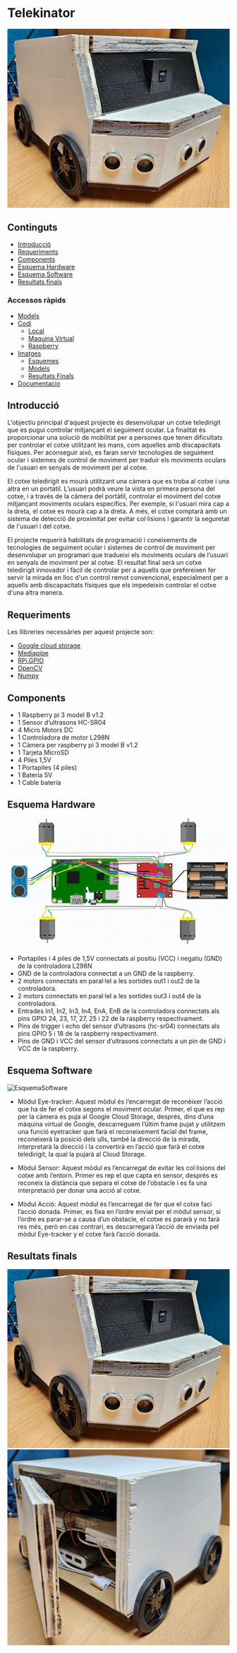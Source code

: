 # Telekinator

![Telekinator](/Imatges/ResultatsFinals/Final1.jpg)

## Continguts
- [Introducció](#introducció)
- [Requeriments](#requeriments)
- [Components](#components)
- [Esquema Hardware](#esquema-hardware)
- [Esquema Software](#esquema-software)
- [Resultats finals](#resultats-finals)
### Accessos ràpids
- [Models](/Models)
- [Codi](/codi)
  - [Local](/codi/local)
  - [Maquina Virtual](/codi/maquinaVirtual)
  - [Raspberry](/codi/raspberry)
- [Imatges](/Imatges)
  - [Esquemes](/Imatges/Esquemes)
  - [Models](Imatges/Models)
  - [Resultats Finals](/Imatges/ResultatsFinals)
- [Documentacio](/documentacio)

## Introducció
L'objectiu principal d'aquest projecte és desenvolupar un cotxe teledirigit que es pugui controlar mitjançant el seguiment ocular. La finalitat és proporcionar una solució de mobilitat per a persones que tenen dificultats per controlar el cotxe utilitzant les mans, com aquelles amb discapacitats físiques. Per aconseguir això, es faran servir tecnologies de seguiment ocular i sistemes de control de moviment per traduir els moviments oculars de l'usuari en senyals de moviment per al cotxe.

El cotxe teledirigit es mourà utilitzant una càmera que es troba al cotxe i una altra en un portàtil. L’usuari podrà veure la vista en primera persona del cotxe, i a través de la càmera del portàtil, controlar el moviment del cotxe mitjançant moviments oculars específics. Per exemple, si l'usuari mira cap a la dreta, el cotxe es mourà cap a la dreta. A més, el cotxe comptarà amb un sistema de detecció de proximitat per evitar col·lisions i garantir la seguretat de l'usuari i del cotxe.

El projecte requerirà habilitats de programació i coneixements de tecnologies de seguiment ocular i sistemes de control de moviment per desenvolupar un programari que tradueixi els moviments oculars de l’usuari en senyals de moviment per al cotxe. El resultat final serà un cotxe teledirigit innovador i fàcil de controlar per a aquells que prefereixen fer servir la mirada en lloc d'un control remot convencional, especialment per a aquells amb discapacitats físiques que els impedeixin controlar el cotxe d'una altra manera.
## Requeriments
Les llibreries necessàries per aquest projecte son:
- [Google cloud storage](https://pypi.org/project/google-cloud-storage/)
- [Mediapipe](https://pypi.org/project/mediapipe/)
- [RPi.GPIO](https://pypi.org/project/RPi.GPIO/)
- [OpenCV](https://pypi.org/project/opencv-python/)
- [Numpy](https://numpy.org/install/)
## Components
-	1 Raspberry pi 3 model B v1.2
-	1 Sensor d’ultrasons HC-SR04
-	4 Micro Motors DC
-	1 Controladora de motor L298N
-	1 Càmera per raspberry pi 3 model B v1.2
-	1 Tarjeta MicroSD
-	4 Piles 1,5V
-	1 Portapiles (4 piles)
-	1 Batería 5V
-	1 Cable batería
## Esquema Hardware
![EsquemaHardware](/Imatges/Esquemes/EsquemaHardware.png)
- Portapiles i 4 piles de 1,5V connectats al positiu (VCC) i negatiu (GND) de la controladora L298N
- GND de la controladora connectat a un GND de la raspberry.
- 2 motors connectats en paral·lel a les sortides out1 i out2 de la controladora.
- 2 motors connectats en paral·lel a les sortides out3 i out4 de la controladora.
- Entrades In1, In2, In3, In4, EnA, EnB de la controladora connectats als pins GPIO 24, 23, 17, 27, 25 i 22 de la raspberry respectivament.
- Pins de trigger i echo del sensor d’ultrasons (hc-sr04) connectats als pins GPIO 5 i 18 de la raspberry respectivament.
- Pins de GND i VCC del sensor d’ultrasons connectats a un pin de GND i VCC de la raspberry.
## Esquema Software
![EsquemaSoftware](/Imatges/Esquemes/Esquema-Software.png)
- Mòdul Eye-tracker: Aquest mòdul és l’encarregat de reconèixer l’acció que ha de fer el cotxe segons el moviment ocular. Primer, el que es rep per la càmera es puja al Google Cloud Storage, després, dins d’una màquina virtual de Google, descarreguem l’últim frame pujat y utilitzem una funció eyetracker que farà el reconeixement facial del frame, reconeixerà la posició dels ulls, també la direcció de la mirada, interpretarà la direcció i la convertirà en l’acció que farà el cotxe teledirigit, la qual la pujarà al Cloud Storage.

- Mòdul Sensor: Aquest mòdul es l’encarregat de evitar les col·lisions del cotxe amb l’entorn. Primer es rep el que capta en sensor, després es reconeix la distància que separa el cotxe de l’obstacle i es fa una interpretació per donar una acció al cotxe.

- Mòdul Acció: Aquest mòdul és l’encarregat de fer que el cotxe faci l’acció donada. Primer, es fixa en l’ordre enviat per el mòdul sensor, si l’ordre es parar-se a causa d’un obstacle, el cotxe es pararà y no farà res més, però en cas contrari, es descarregarà l’acció de enviada pel mòdul Eye-tracker y el cotxe farà l’acció donada.
## Resultats finals
![Telekinator1](/Imatges/ResultatsFinals/Final1.jpg)
![Telekinator2](/Imatges/ResultatsFinals/Final2.jpg)
<!-- ![TelekinatorDEMO](https://youtu.be/ZdBP9RJG0WA) -->
